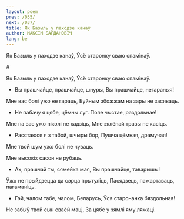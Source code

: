 ```yaml
---
layout: poem
prev: /035/
next: /037/
title: Як Базыль у паходзе канаў
author: МАКСІМ БАГДАНОВІЧ
lang: be
---
```



 
Як Базыль у паходзе канаў, Ўсё старонку сваю спамінаў.

*#*

Як Базыль у паходзе канаў, Ўсё старонку сваю спамінаў.

* Вы прашчайце, прашчайце, шнуры, Вы прашчайце, негараныя!
    

Мне вас болі ужо не гараць, Буйным збожжам на зары не засяваць.

* He  пабачу я цябе, цёмны луг. Поле чыстае, раздольнае!
    

Мне па вас ужо ніколі не хадзіць, Мне зялёнай травы не касіць.

* Расстаюся я з табой, шчыры бор, Пушча цёмная, драмучая!
    

Мне твой шум ужо болі не чуваць.

Мне высокіх сасон не рубаць.

* Ах, прашчай ты, сямейка мая, Вы прашчайце, таварышы!
    

Ўжо не прыйдзецца да сэрца прытуліць, Пасядзець, пажартаваць, пагаманіць.

* Гэй, чалом табе, чалом, Беларусь, Ўся староначка бяздольная!
    

He забыў твой сын сваёй маці, За цябе у зямлі яму ляжаці.


